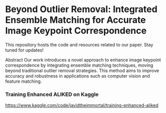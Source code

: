 

# Beyond Outlier Removal: Integrated Ensemble Matching for Accurate Image Keypoint Correspondence

This repository hosts the code and resources related to our paper. Stay tuned for updates!

Abstract
Our work introduces a novel approach to enhance image keypoint correspondence by integrating ensemble matching techniques, moving beyond traditional outlier removal strategies. This method aims to improve accuracy and robustness in applications such as computer vision and feature matching.


### Training Enhanced ALIKED on Kaggle
https://www.kaggle.com/code/javidtheimmortal/training-enhanced-aliked

